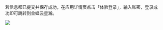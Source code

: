 <IntegrationDetailCard title="体验登录">

若信息都已提交并保存成功，在应用详情页点击「体验登录」，输入账密，登录成功即可跳转到金蝶云星瀚。

<img src="~@imagesZhCn/integration/kingdee-cloud-constellation/3-1.png" class="md-img-padding" />

</IntegrationDetailCard>
